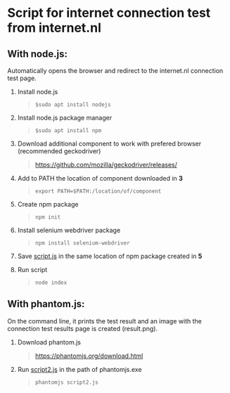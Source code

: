 # Script for internet connection test from internet.nl

## With node.js:

Automatically opens the browser and redirect to the internet.nl connection test page.

1. Install node.js
    > `$sudo apt install nodejs`
2. Install node.js package manager
    > `$sudo apt install npm`

3. Download additional component to work with prefered browser (recommended geckodriver)
    > https://github.com/mozilla/geckodriver/releases/
4. Add to PATH the location of component downloaded in **3**
    > `export PATH=$PATH:/location/of/component`
5. Create npm package 
    > `npm init`
6.  Install selenium webdriver package
    > `npm install selenium-webdriver`
7. Save [script.js](https://github.com/saraferreirascf/Automatic-connection-test/blob/main/script.js) in the same location of npm package created in **5**
8. Run script
    > `node index`

## With phantom.js:

On the command line, it prints the test result and an image with the connection test results page is created (result.png).

1. Download phantom.js 
    > https://phantomjs.org/download.html
2. Run [script2.js](https://github.com/saraferreirascf/Automatic-connection-test/blob/main/script2.js) in the path of phantomjs.exe
    > `phantomjs script2.js`
    





